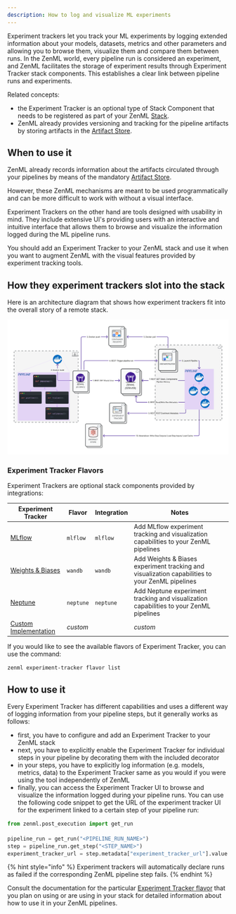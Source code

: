 ```yaml
---
description: How to log and visualize ML experiments
---
```


Experiment trackers let you track your ML experiments by logging extended
information about your models, datasets, metrics and other parameters and
allowing you to browse them, visualize them and compare them between runs.
In the ZenML world, every pipeline run is considered an experiment, and ZenML
facilitates the storage of experiment results through Experiment Tracker stack
components. This establishes a clear link between pipeline runs and experiments.

Related concepts:

* the Experiment Tracker is an optional type of Stack Component that needs to be
registered as part of your ZenML [Stack](../../starter-guide/stacks/stacks.md).
* ZenML already provides versioning and tracking for the pipeline artifacts by
storing artifacts in the [Artifact Store](../artifact-stores/artifact-stores.md).

## When to use it

ZenML already records information about the artifacts circulated through your
pipelines by means of the mandatory [Artifact Store](../artifact-stores/artifact-stores.md). 

However, these ZenML mechanisms are meant to be used programmatically and can be
more difficult to work with without a visual interface.

Experiment Trackers on the other hand are tools designed with usability in mind.
They include extensive UI's providing users with an interactive and intuitive
interface that allows them to browse and visualize the information logged during
the ML pipeline runs.

You should add an Experiment Tracker to your ZenML stack and use it when you
want to augment ZenML with the visual features provided by experiment tracking
tools.

## How they experiment trackers slot into the stack

Here is an architecture diagram that shows how experiment trackers fit into the 
overall story of a remote stack.

![Experiment Tracker](../../assets/diagrams/Remote_with_exp_tracker.png)

### Experiment Tracker Flavors

Experiment Trackers are optional stack components provided by integrations:

| Experiment Tracker                   | Flavor   | Integration   | Notes                                                                                           |
|--------------------------------------|----------|---------------|-------------------------------------------------------------------------------------------------|
| [MLflow](./mlflow.md)                | `mlflow` | `mlflow`      | Add MLflow experiment tracking and visualization capabilities to your ZenML pipelines           |
| [Weights & Biases](./wandb.md)       | `wandb`  | `wandb`       | Add Weights & Biases experiment tracking and visualization capabilities to your ZenML pipelines |
| [Neptune](./neptune.md)              | `neptune`| `neptune`     | Add Neptune experiment tracking and visualization capabilities to your ZenML pipelines          |
| [Custom Implementation](./custom.md) | _custom_ |               | _custom_                                                                                        | Extend the Experiment Tracker abstraction and provide your own implementation |

If you would like to see the available flavors of Experiment Tracker, you can 
use the command:

```shell
zenml experiment-tracker flavor list
```
## How to use it

Every Experiment Tracker has different capabilities and uses a different
way of logging information from your pipeline steps, but it generally works
as follows:

* first, you have to configure and add an Experiment Tracker to your ZenML stack
* next, you have to explicitly enable the Experiment Tracker for individual
steps in your pipeline by decorating them with the included decorator
* in your steps, you have to explicitly log information (e.g. models, metrics,
data) to the Experiment Tracker same as you would if you were using the tool
independently of ZenML
* finally, you can access the Experiment Tracker UI to browse and visualize the
information logged during your pipeline runs. You can use the following code
snippet to get the URL of the experiment tracker UI for the experiment linked
to a certain step of your pipeline run:

```python
from zenml.post_execution import get_run

pipeline_run = get_run("<PIPELINE_RUN_NAME>")
step = pipeline_run.get_step("<STEP_NAME>")
experiment_tracker_url = step.metadata["experiment_tracker_url"].value
```

{% hint style="info" %}
Experiment trackers will automatically declare runs as failed if the 
corresponding ZenML pipeline step fails.
{% endhint %}

Consult the documentation for the particular [Experiment Tracker flavor](#experiment-tracker-flavors)
that you plan on using or are using in your stack for detailed information about
how to use it in your ZenML pipelines.
